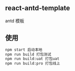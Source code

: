 ## react-antd-template
antd 模板

## 使用  

```sh
npm start 启动本地
npm run build 打包测试
npm run build:uat 打包uat
npm run build:pro 打包线上
```